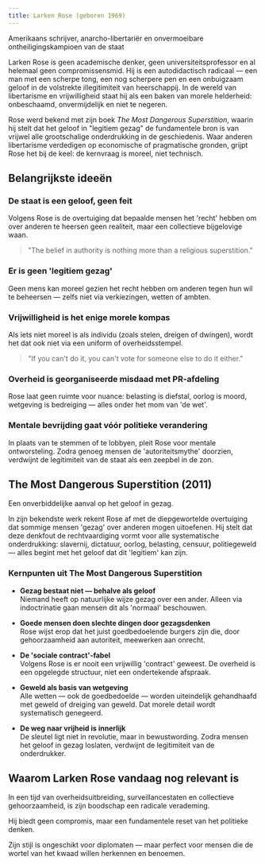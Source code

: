 ```yaml
---
title: Larken Rose (geboren 1969)
---
```


Amerikaans schrijver, anarcho-libertariër en onvermoeibare ontheiligingskampioen van de staat

Larken Rose is geen academische denker, geen universiteitsprofessor en al helemaal geen compromissensmid. Hij is een autodidactisch radicaal — een man met een scherpe tong, een nog scherpere pen en een onbuigzaam geloof in de volstrekte illegitimiteit van heerschappij. In de wereld van libertarisme en vrijwilligheid staat hij als een baken van morele helderheid: onbeschaamd, onvermijdelijk en niet te negeren.

Rose werd bekend met zijn boek *The Most Dangerous Superstition*, waarin hij stelt dat het geloof in "legitiem gezag" de fundamentele bron is van vrijwel alle grootschalige onderdrukking in de geschiedenis. Waar anderen libertarisme verdedigen op economische of pragmatische gronden, grijpt Rose het bij de keel: de kernvraag is moreel, niet technisch.

## Belangrijkste ideeën

### De staat is een geloof, geen feit
Volgens Rose is de overtuiging dat bepaalde mensen het 'recht' hebben om over anderen te heersen geen realiteit, maar een collectieve bijgelovige waan.

> "The belief in authority is nothing more than a religious superstition."

### Er is geen 'legitiem gezag'
Geen mens kan moreel gezien het recht hebben om anderen tegen hun wil te beheersen — zelfs niet via verkiezingen, wetten of ambten.

### Vrijwilligheid is het enige morele kompas
Als iets niet moreel is als individu (zoals stelen, dreigen of dwingen), wordt het dat ook niet via een uniform of overheidsstempel.

> "If you can't do it, you can't vote for someone else to do it either."

### Overheid is georganiseerde misdaad met PR-afdeling
Rose laat geen ruimte voor nuance: belasting is diefstal, oorlog is moord, wetgeving is bedreiging — alles onder het mom van 'de wet'.

### Mentale bevrijding gaat vóór politieke verandering
In plaats van te stemmen of te lobbyen, pleit Rose voor mentale ontworsteling. Zodra genoeg mensen de 'autoriteitsmythe' doorzien, verdwijnt de legitimiteit van de staat als een zeepbel in de zon.

## The Most Dangerous Superstition (2011)
Een onverbiddelijke aanval op het geloof in gezag.

In zijn bekendste werk rekent Rose af met de diepgewortelde overtuiging dat sommige mensen 'gezag' over anderen mogen uitoefenen. Hij stelt dat deze denkfout de rechtvaardiging vormt voor alle systematische onderdrukking: slavernij, dictatuur, oorlog, belasting, censuur, politiegeweld — alles begint met het geloof dat dit 'legitiem' kan zijn.

### Kernpunten uit The Most Dangerous Superstition

- **Gezag bestaat niet — behalve als geloof**  
  Niemand heeft op natuurlijke wijze gezag over een ander. Alleen via indoctrinatie gaan mensen dit als 'normaal' beschouwen.

- **Goede mensen doen slechte dingen door gezagsdenken**  
  Rose wijst erop dat het juist goedbedoelende burgers zijn die, door gehoorzaamheid aan autoriteit, meewerken aan onrecht.

- **De 'sociale contract'-fabel**  
  Volgens Rose is er nooit een vrijwillig 'contract' geweest. De overheid is een opgelegde structuur, niet een ondertekende afspraak.

- **Geweld als basis van wetgeving**  
  Alle wetten — ook de goedbedoelde — worden uiteindelijk gehandhaafd met geweld of dreiging van geweld. Dat morele detail wordt systematisch genegeerd.

- **De weg naar vrijheid is innerlijk**  
  De sleutel ligt niet in revolutie, maar in bewustwording. Zodra mensen het geloof in gezag loslaten, verdwijnt de legitimiteit van de onderdrukker.

## Waarom Larken Rose vandaag nog relevant is

In een tijd van overheidsuitbreiding, surveillancestaten en collectieve gehoorzaamheid, is zijn boodschap een radicale verademing.

Hij biedt geen compromis, maar een fundamentele reset van het politieke denken.

Zijn stijl is ongeschikt voor diplomaten — maar perfect voor mensen die de wortel van het kwaad willen herkennen en benoemen.
